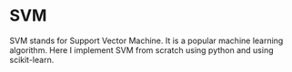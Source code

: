 # SVM
  SVM stands for Support Vector Machine. It is a popular machine learning algorithm. Here I implement SVM from scratch using python and using scikit-learn.
